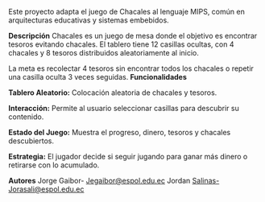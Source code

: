 Este proyecto adapta el juego de Chacales al lenguaje MIPS, común en arquitecturas educativas y sistemas embebidos.

**Descripción**
Chacales es un juego de mesa donde el objetivo es encontrar tesoros evitando chacales. El tablero tiene 12 casillas ocultas, con 4 chacales y 8 tesoros distribuidos aleatoriamente al inicio.

La meta es recolectar 4 tesoros sin encontrar todos los chacales o repetir una casilla oculta 3 veces seguidas.
**Funcionalidades**

**Tablero Aleatorio:** Colocación aleatoria de chacales y tesoros.


**Interacción:** Permite al usuario seleccionar casillas para descubrir su contenido.



**Estado del Juego:** Muestra el progreso, dinero, tesoros y chacales descubiertos.



**Estrategia:** El jugador decide si seguir jugando para ganar más dinero o retirarse con lo acumulado.







**Autores**
Jorge Gaibor- Jegaibor@espol.edu.ec
Jordan Salinas-Jorasali@espol.edu.ec
